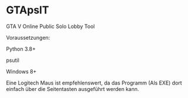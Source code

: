 # GTApslT
GTA V Online Public Solo Lobby Tool

Voraussetzungen:


Python 3.8+

psutil

Windows 8+


Eine Logitech Maus ist empfehlenswert, da das Programm (Als EXE)
dort einfach über die Seitentasten ausgeführt werden kann.
